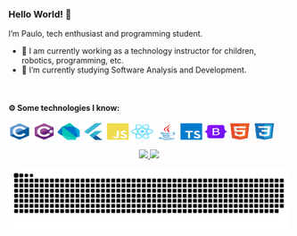 ### Hello World! 👋

I’m Paulo, tech enthusiast and programming student.

- 🔭 I am currently working as a technology instructor for children, robotics, programming, etc.
- 🌱 I’m currently studying Software Analysis and Development.
<br>

#### ⚙️ Some technologies I know:
<div>
   <img align="center" alt="bajona-C" height="30" width="40" src="https://raw.githubusercontent.com/devicons/devicon/master/icons/c/c-original.svg">
  <img align="center" alt="bajona-C#" height="30" width="40" src="https://raw.githubusercontent.com/devicons/devicon/master/icons/csharp/csharp-original.svg">
  <img align="center" alt="bajona-Dart" height="30" width="40" src="https://raw.githubusercontent.com/devicons/devicon/master/icons/dart/dart-original.svg">
  <img align="center" alt="bajona-Flutter" height="30" width="40" src="https://raw.githubusercontent.com/devicons/devicon/master/icons/flutter/flutter-original.svg">
  <img align="center" alt="bajona-Js" height="30" width="40" src="https://raw.githubusercontent.com/devicons/devicon/master/icons/javascript/javascript-plain.svg">
  <img align="center" alt="bajona-React" height="30" width="40" src="https://raw.githubusercontent.com/devicons/devicon/master/icons/react/react-original.svg">
  <img align="center" alt="bajona-Java" height="30" width="40" src="https://raw.githubusercontent.com/devicons/devicon/master/icons/java/java-original.svg">
  <img align="center" alt="bajona-TypeScript" height="30" width="40" src="https://raw.githubusercontent.com/devicons/devicon/master/icons/typescript/typescript-original.svg">
  <img align="center" alt="bajona-Bootstrap" height="30" width="40" src="https://raw.githubusercontent.com/devicons/devicon/master/icons/bootstrap/bootstrap-original.svg">
  <img align="center" alt="bajona-HTML" height="30" width="40" src="https://raw.githubusercontent.com/devicons/devicon/master/icons/html5/html5-original.svg">
  <img align="center" alt="bajona-CSS" height="30" width="40" src="https://raw.githubusercontent.com/devicons/devicon/master/icons/css3/css3-original.svg">
 </div>



<div align="center"><br>
<a href="https://github.com/bajona">
  <img height="180em" src="https://github-readme-stats.vercel.app/api?username=bajona&show_icons=true&theme=dark&include_all_commits=true&count_private=true"/>
  <img height="180em" src="https://github-readme-stats.vercel.app/api/top-langs/?username=bajona&layout=compact&langs_count=10&theme=dark"/>

   ![Snake animation](https://github.com/bajona/bajona/blob/output/github-contribution-grid-snake.svg)

</div>



